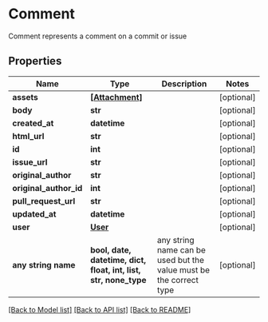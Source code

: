 # Comment

Comment represents a comment on a commit or issue

## Properties
Name | Type | Description | Notes
------------ | ------------- | ------------- | -------------
**assets** | [**[Attachment]**](Attachment.md) |  | [optional] 
**body** | **str** |  | [optional] 
**created_at** | **datetime** |  | [optional] 
**html_url** | **str** |  | [optional] 
**id** | **int** |  | [optional] 
**issue_url** | **str** |  | [optional] 
**original_author** | **str** |  | [optional] 
**original_author_id** | **int** |  | [optional] 
**pull_request_url** | **str** |  | [optional] 
**updated_at** | **datetime** |  | [optional] 
**user** | [**User**](User.md) |  | [optional] 
**any string name** | **bool, date, datetime, dict, float, int, list, str, none_type** | any string name can be used but the value must be the correct type | [optional]

[[Back to Model list]](../README.md#documentation-for-models) [[Back to API list]](../README.md#documentation-for-api-endpoints) [[Back to README]](../README.md)



